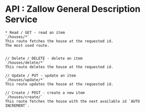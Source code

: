 # API : Zallow General Description Service
    * Read / GET - read an item
    `/houses/*`
    This route fetches the house at the requested id.
    The most used route.

  
    // Delete / DELETE - delete an item
    `/houses/delete/*`
    This route deletes the house at the requested id.

    // Update / PUT - update an item
    `/houses/update/*`
    This route updates the house at the requested id.

    // Create / POST - create a new item
    `/houses/create/`
    This route fetches the house with the next available id `AUTO INCREMENT`.